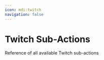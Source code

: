 ```yaml
---
icon: mdi:twitch
navigation: false
---
```


# Twitch Sub-Actions
Reference of all available Twitch sub-actions